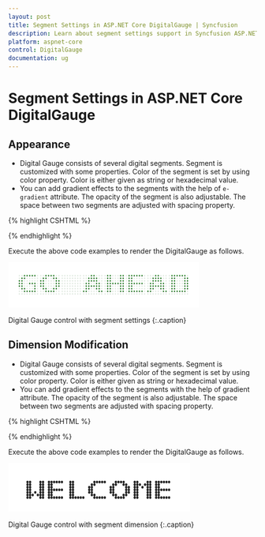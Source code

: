 ```yaml
---
layout: post
title: Segment Settings in ASP.NET Core DigitalGauge | Syncfusion
description: Learn about segment settings support in Syncfusion ASP.NET Core DigitalGauge control and more details.
platform: aspnet-core
control: DigitalGauge
documentation: ug
---
```


# Segment Settings in ASP.NET Core DigitalGauge

## Appearance

* Digital Gauge consists of several digital segments. Segment is customized with some properties. Color of the segment is set by using color property. Color is either given as string or hexadecimal value. 
* You can add gradient effects to the segments with the help of `e-gradient` attribute. The opacity of the segment is also adjustable. The space between two  segments are adjusted with spacing property.


{% highlight CSHTML %}

<ej-digital-gauge id="Digitalgauge" width="800" value="GO AHEAD">
<e-items>
<e-digital-gauge-items >
<e-segment-settings opacity="0.1" spacing="4" color="Green"></e-segment-settings>
</e-digital-gauge-items>
</e-items>
</ej-digital-gauge>

{% endhighlight %}


Execute the above code examples to render the DigitalGauge as follows.

![Appearance using DigitalGauge in ASP.NET Core](Segment-Settings_images/Segment-Settings_img1.png)

Digital Gauge control with segment settings
{:.caption}

## Dimension Modification

* Digital Gauge consists of several digital segments. Segment is customized with some properties. Color of the segment is set by using color property. Color is either given as string or hexadecimal value. 
* You can add gradient effects to the segments with the help of gradient attribute. The opacity of the segment is also adjustable. The space between two  segments are adjusted with spacing property.


{% highlight CSHTML %}

<ej-digital-gauge id="Digitalgauge" width="800" value="WELCOME">
<e-items>
<e-digital-gauge-items >
<e-segment-settings length="3" width="4"></e-segment-settings>
</e-digital-gauge-items>
</e-items>
</ej-digital-gauge>


{% endhighlight %}


Execute the above code examples to render the DigitalGauge as follows.


![Dimension Modification using DigitalGauge in ASP.NET Core](Segment-Settings_images/Segment-Settings_img2.png)

Digital Gauge control with segment dimension
{:.caption}

